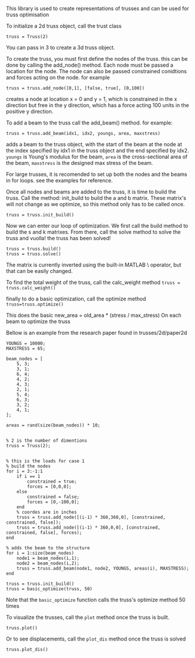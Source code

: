 This library is used to create representations of trusses and can be used for truss optimisation

To initialize a 2d truss object, call the trust class
```
truss = Truss(2)
```
You can pass in 3 to create a 3d truss object.

To create the truss, you must first define the nodes of the truss. this can be done by calling the add_node() method. Each node must be passed a location for the node. The node can also be passed constrained conidtions and forces acting on the node.
for example 
```
truss = truss.add_node([0,1], [false, true], [0,100])
```
creates a node at location x = 0 and y = 1, which is constrained in the x direction but free in the y direction, which has a force acting 100 units in the positive y direction.

To add a beam to the truss call the add_beam() method.
for example:
```
truss = truss.add_beam(idx1, idx2, youngs, area, maxstress)
```
adds a beam to the truss object, with the start of the beam at the node at the index specified by idx1 in the truss object and the end specified by idx2. `youngs` is Young's modulus for the beam, `area` is the cross-sectional area of the beam, `maxstress` is the designed max stress of the beam.

For large trusses, it is recomended to set up both the nodes and the beams in for loops. see the examples for reference.

Once all nodes and beams are added to the truss, it is time to build the truss.
Call the method: init_build to build the a and b matrix. These matrix's will not change as we optimize, so this method only has to be called once.
```
truss = truss.init_build()
```

Now we can enter our loop of optimization. We first call the build method to build the s and k matrixes. From there, call the solve method to solve the truss and vuolla! the truss has been solved!

```
truss = truss.build()
truss = truss.solve()
```

The matrix is currently inverted using the built-in MATLAB \ operator, but that can be easily changed.

To find the total weight of the truss, call the calc_weight method
```truss = truss.calc_weight()```

finally to do a basic optimization, call the optimize method
```truss=truss.optimize()```

This does the basic 
    new_area = old_area * (stress / max_stress)
On each beam to optimize the truss 

Bellow is an example from the research paper found in trusses/2d/paper2d
```
YOUNGS = 10000;
MAXSTRESS = 65;

beam_nodes = [
    5, 3;
    3, 1;
    6, 4;
    4, 2;
    4, 3;
    2, 1;
    5, 4;
    6, 3;
    3, 2;
    4, 1;
];

areas = rand(size(beam_nodes)) * 10;


% 2 is the number of dimentions
truss = Truss(2);


% this is the loads for case 1
% build the nodes
for i = 3:-1:1
    if i == 1
        constrained = true;
        forces = [0,0,0];
    else
        constrained = false;
        forces = [0,-100,0];
    end
    % coordes are in inches
    truss = truss.add_node([(i-1) * 360,360,0], [constrained, constrained, false]);
    truss = truss.add_node([(i-1) * 360,0,0], [constrained, constrained, false], forces);
end

% adds the beam to the structure
for i = 1:size(beam_nodes)
    node1 = beam_nodes(i,1);
    node2 = beam_nodes(i,2);
    truss = truss.add_beam(node1, node2, YOUNGS, areas(i), MAXSTRESS);
end

truss = truss.init_build()
truss = basic_optimize(truss, 50)
```
Note that the `basic_optimize` function calls the truss's optimize method 50 times

To visualize the trusses, call the `plot` method once the truss is built.
```
truss.plot()
```

Or to see displacements, call the `plot_dis` method once the truss is solved
```
truss.plot_dis()
```
